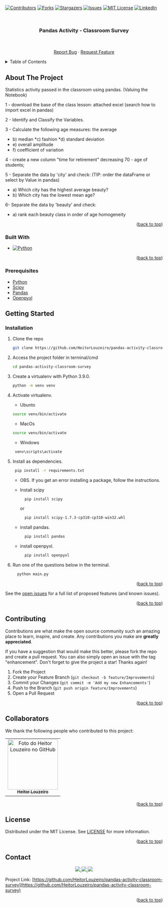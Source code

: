 <!-- Improved compatibility of back to top link: See: https://github.com/othneildrew/Best-README-Template/pull/73 -->
<a name="top"></a>
<!--
*** Thanks for checking out the Best-README-Template. If you have a suggestion
*** that would make this better, please fork the repo and create a pull request
*** or simply open an issue with the tag "enhancement".
*** Don't forget to give the project a star!
*** Thanks again! Now go create something AMAZING! :D
-->



<!-- PROJECT SHIELDS -->
<!--
*** I'm using markdown "reference style" links for readability.
*** Reference links are enclosed in brackets [ ] instead of parentheses ( ).
*** See the bottom of this document for the declaration of the reference variables
*** for contributors-url, forks-url, etc. This is an optional, concise syntax you may use.
*** https://www.markdownguide.org/basic-syntax/#reference-style-links
-->
[![Contributors][contributors-shield]][contributors-url]
[![Forks][forks-shield]][forks-url]
[![Stargazers][stars-shield]][stars-url]
[![Issues][issues-shield]][issues-url]
[![MIT License][license-shield]][license-url]
[![LinkedIn][linkedin-shield]][linkedin-url]



<!-- PROJECT LOGO -->
<br/>
<h3 align="center">Pandas Activity - Classroom Survey</h3>

  <p align="center">
    <br/>
    <br />
    <a href="https://github.com/HeitorLouzeiro/pandas-activity-classroom-survey/issues">Report Bug</a>
    ·
    <a href="https://github.com/HeitorLouzeiro/pandas-activity-classroom-survey/issues">Request Feature</a>
  </p>
</div>



<!-- TABLE OF CONTENTS -->
<details>
  <summary>Table of Contents</summary>
  <ol>
    <li>
      <a href="#about-the-project">About The Project</a>
      <ul>
        <li><a href="#built-with">Built With</a></li>
      </ul>
    </li>
    <li><a href="#usage">Usage</a></li>
    <li>
      <a href="#getting-started">Getting Started</a>
      <ul>
        <li><a href="#prerequisites">Prerequisites</a></li>
        <li><a href="#installation">Installation</a></li>
      </ul>
    </li>
    <li><a href="#contributing">Contributing</a></li>
    <li><a href="#collaborators">Collaborators</a></li>
    <li><a href="#license">License</a></li>
    <li><a href="#contact">Contact</a></li>
  </ol>
</details>



<!-- ABOUT THE PROJECT -->
## About The Project

Statistics activity passed in the classroom using pandas. (Valuing the Notebook)


1 - download the base of the class lesson:
attached excel (search how to import excel in pandas)

2 - Identify and Classify the Variables.

3 - Calculate the following age measures:
the average
* b) median
*c) fashion
*d) standard deviation
* e) overall amplitude
* f) coefficient of variation

4 - create a new column "time for retirement" decreasing 70 - age of students;

5 - Separate the data by 'city' and check: (TIP: order the dataFrame or select by Value in pandas)
* a) Which city has the highest average beauty?
* b) Which city has the lowest mean age?

6- Separate the data by 'beauty' and check:
* a) rank each beauty class in order of age homogeneity

<p align="right">(<a href="#top">back to top</a>)</p>



### Built With

* [![Python][Python]][Python-url]

<p align="right">(<a href="#top">back to top</a>)</p>


### Prerequisites

* [Python](https://www.python.org/)
* [Scipy](https://docs.scipy.org/doc/scipy/getting_started.html)
* [Pandas](https://pandas.pydata.org/)
* [Openpyxl](https://openpyxl.readthedocs.io/en/stable/)


<!-- GETTING STARTED -->
## Getting Started
### Installation

1. Clone the repo
   ```sh
   git clone https://github.com/HeitorLouzeiro/pandas-activity-classroom-survey.git
   ```
2. Access the project folder in terminal/cmd
   ```sh
   cd pandas-activity-classroom-survey
   ```

3. Create a virtualenv with Python 3.9.0.
   ```sh
   python -m venv venv
   ```

4. Activate virtualenv.
    * Ubunto
    ```sh
    source venv/bin/activate
    ```

    * MacOs
    ```sh
    source venv/bin/activate
    ```

    * Windows 
    ```sh
     venv\scripts\activate
    ```

5. Install as dependencies.
    ```sh
     pip install -r requirements.txt
    ```

    * OBS.
    If you get an error installing a package, follow the instructions.

    * Install scipy
      ```sh
        pip install scipy
      ```
      or
      ```sh
        pip install scipy-1.7.3-cp310-cp310-win32.whl
      ```

    * install pandas.
      ```sh
        pip install pandas
      ```

    * install openpyxl.
      ```sh
        pip install openpyxl
      ```

4. Run one of the questions below in the terminal.
    ```sh
      python main.py
    ```


<p align="right">(<a href="#top">back to top</a>)</p>


See the [open issues](https://github.com/HeitorLouzeiro/pandas-activity-classroom-survey/issues) for a full list of proposed features (and known issues).

<p align="right">(<a href="#top">back to top</a>)</p>

<!-- CONTRIBUTING -->
## Contributing

Contributions are what make the open source community such an amazing place to learn, inspire, and create. Any contributions you make are **greatly appreciated**.

If you have a suggestion that would make this better, please fork the repo and create a pull request. You can also simply open an issue with the tag "enhancement".
Don't forget to give the project a star! Thanks again!

1. Fork the Project
2. Create your Feature Branch (`git checkout -b feature/Improvements`)
3. Commit your Changes (`git commit -m 'Add my new Enhancements'`)
4. Push to the Branch (`git push origin feature/Improvements`)
5. Open a Pull Request

<p align="right">(<a href="#top">back to top</a>)</p>

## Collaborators

We thank the following people who contributed to this project:

<table>
  <tr>
    <td align="center">
      <a href="#">
        <img src="https://avatars.githubusercontent.com/u/42551436?s=400&u=608a3a665aa424e0d6d59b01fa634650979b72ad&v=4" width="160px;" alt="Foto do Heitor Louzeiro no GitHub"/><br>
        <sub>
          <b>Heitor Louzeiro</b>
        </sub>
      </a>      
    </td>
  </tr>
</table>

<p align="right">(<a href="#top">back to top</a>)</p>



<!-- LICENSE -->
## License

Distributed under the MIT License. See [LICENSE](LICENSE) for more information.

<p align="right">(<a href="#top">back to top</a>)</p>



<!-- CONTACT -->
## Contact

<div align='center'>  
  <a href="https://www.instagram.com/heitorlouzeiro/" target="_blank">
    <img src="https://img.shields.io/badge/-Instagram-%23E4405F?style=for-the-badge&logo=instagram&logoColor=white" target="_blank">
  </a> 
  <a href = "mailto:heitorlouzeirodev@gmail.com">
    <img src="https://img.shields.io/badge/-Gmail-%23333?style=for-the-badge&logo=gmail&logoColor=white" target="_blank">    
  </a>
  <a href="https://www.linkedin.com/in/heitor-louzeiro/" target="_blank">
    <img src="https://img.shields.io/badge/-LinkedIn-%230077B5?style=for-the-badge&logo=linkedin&logoColor=white" target="_blank">
  </a> 
</div>

Project Link: [https://github.com/HeitorLouzeiro/pandas-activity-classroom-survey](https://github.com/HeitorLouzeiro/pandas-activity-classroom-survey)

<p align="right">(<a href="#top">back to top</a>)</p>


<!-- MARKDOWN LINKS & IMAGES -->
<!-- https://www.markdownguide.org/basic-syntax/#reference-style-links -->
[contributors-shield]: https://img.shields.io/github/contributors/HeitorLouzeiro/pandas-activity-classroom-survey.svg?style=for-the-badge
[contributors-url]: https://github.com/HeitorLouzeiro/pandas-activity-classroom-survey/graphs/contributors
[forks-shield]: https://img.shields.io/github/forks/HeitorLouzeiro/pandas-activity-classroom-survey.svg?style=for-the-badge
[forks-url]: https://github.com/HeitorLouzeiro/pandas-activity-classroom-survey/network/members
[stars-shield]: https://img.shields.io/github/stars/HeitorLouzeiro/pandas-activity-classroom-survey.svg?style=for-the-badge
[stars-url]: https://github.com/HeitorLouzeiro/pandas-activity-classroom-survey/stargazers
[issues-shield]: https://img.shields.io/github/issues/HeitorLouzeiro/pandas-activity-classroom-survey.svg?style=for-the-badge
[issues-url]: https://github.com/HeitorLouzeiro/pandas-activity-classroom-survey/issues
[license-shield]: https://img.shields.io/github/license/HeitorLouzeiro/pandas-activity-classroom-survey.svg?style=for-the-badge
[license-url]: https://github.com/HeitorLouzeiro/pandas-activity-classroom-survey/blob/master/license
[linkedin-shield]: https://img.shields.io/badge/-LinkedIn-black.svg?style=for-the-badge&logo=linkedin&colorB=555
[linkedin-url]: https://linkedin.com/in/heitor-louzeiro

[Python]: https://img.shields.io/badge/Python-14354C?style=for-the-badge&logo=python&logoColor=white
[Python-url]: https://www.python.org/
